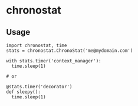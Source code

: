 chronostat
==========

Usage
-----

```
import chronostat, time
stats = chronostat.ChronoStat('me@mydomain.com')

with stats.timer('context_manager'):
  time.sleep(1)
  
# or

@stats.timer('decorator')
def sleepy():
  time.sleep(1)
  
```
   
